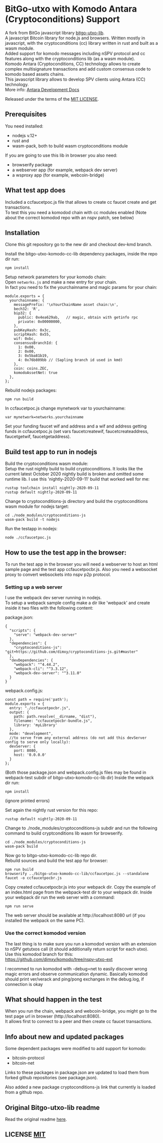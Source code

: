 # BitGo-utxo with Komodo Antara (Cryptoconditions) Support

A fork from BitGo javascript library [bitgo-utxo-lib](https://github.com/bitgo/bitgo-utxo-lib).<br>
A javascript Bitcoin library for node.js and browsers. Written mostly in javascript, with the cryptoconditions (cc) library written in rust and built as a wasm module.<br>
Added support for komodo messages including nSPV protocol and cc features along with the cryptoconditions lib (as a wasm module).<br>
Komodo Antara (Cryptoconditions, CC) technology allows to create complex multisignature transactions and add custom consensus code to komodo based assets chains.<br>
This javascript library allows to develop SPV clients using Antara (CC) technology.<br>
More info: [Antara Development Docs](http://developers.komodoplatform.com/basic-docs/antara/introduction-to-antara.html)<br>

Released under the terms of the [MIT LICENSE](https://github.com/dimxy/bitgo-komodo-cc-lib/blob/master/LICENSE).

## Prerequisites

You need installed:
  - nodejs v.12+<br>
  - rust and<br>
  - wasm-pack, both to build wasm cryptoconditions module<br> 
  
If you are going to use this lib in browser you also need:
  - browserify package<br> 
  - a webserver app (for example, webpack dev server)<br>
  - a wsproxy app (for example, webcoin-bridge)

## What test app does

Included a ccfaucetpoc.js file that allows to create cc faucet create and get transactions.<br>
To test this you need a komodod chain with cc modules enabled (Note about the correct komodod repo with an nspv patch, see below)

## Installation

Clone this git repository go to the new dir and checkout dev-kmd branch.

Install the bitgo-utxo-komodo-cc-lib dependency packages, inside the repo dir run:

```
npm install
```

Setup network parameters for your komodo chain:<br>
Open `networks.js` and make a new entry for your chain.<br>
In fact you need to fix the yourchainname and magic params for your chain:
```
module.exports = {
  yourchainname: {
    messagePrefix: '\xYourChainName asset chain:\n',
    bech32: 'R',
    bip32: {
      public: 0x4ea629ab,   // magic, obtain with getinfo rpc
      private: 0x00000000,
    },    
    pubKeyHash: 0x3c,
    scriptHash: 0x55,
    wif: 0xbc,
    consensusBranchId: {
      1: 0x00,
      2: 0x00,
      3: 0x5ba81b19,
      4: 0x76b809bb // (Sapling branch id used in kmd)
    },
    coin: coins.ZEC,
    komodoAssetNet: true
  },
};
```

Rebuild nodejs packages:
```
npm run build
```

In ccfaucetpoc.js change mynetwork var to yourchainname:<br>
```
var mynetwork=networks.yourchainname
```

Set your funding faucet wif and address and a wif and address getting funds in ccfaucetpoc.js (set vars faucetcreatewif, faucetcreateaddress, faucetgetwif, faucetgetaddress).<br>

## Build test app to run in nodejs

Build the cryptoconditions wasm module:<br>
Setup the rust nightly build to build cryptoconditions. It looks like the current latest October 2020 nightly build is broken and omitted some runtime lib.
I use this 'nightly-2020-09-11' build that worked well for me:
```
rustup toolchain install nightly-2020-09-11
rustup default nightly-2020-09-11
```

Change to cryptoconditions-js directory and build the cryptoconditions wasm module for nodejs target:
```
cd ./node_modules/cryptoconditions-js
wasm-pack build -t nodejs
```

Run the testapp in nodejs:
```
node ./ccfaucetpoc.js
```

## How to use the test app in the browser:

To run the test app in the browser you will need a webserver to host an html sample page and the test app ccfaucetpocbr.js.
Also you need a websocket proxy to convert websockets into nspv p2p protocol.

### Setting up a web server

I use the webpack dev server running in nodejs.<br>
To setup a webpack sample config make a dir like 'webpack' and create inside it two files with the following content:

package.json:
```
{
  "scripts": {
    "serve": "webpack-dev-server"
  },
  "dependencies": {
    "cryptoconditions-js": "git+https://github.com/dimxy/cryptoconditions-js.git#master"
  },
  "devDependencies": {
    "webpack": "^4.44.2",
    "webpack-cli": "^3.3.12",
    "webpack-dev-server": "^3.11.0"
  }
}
```

webpack.config.js:
```
const path = require('path');
module.exports = {
  entry: "./ccfaucetpocbr.js",
  output: {
    path: path.resolve(__dirname, "dist"),
    filename: "ccfaucetpocbr-bundle.js",
    library: 'myLibrary'
  },
  mode: "development",
  //to serve from any external address (do not add this devServer config to serve only locally):
  devServer: {
    port: 8080,
    host: '0.0.0.0'
  }
};
```
(Both those package.json and webpack.config.js files may be found in webpack-test subdir of bitgo-utxo-komodo-cc-lib dir)
Inside the webpack dir run: 
```
npm install
``` 
(ignore printed errors)

Set again the nightly rust version for this repo:
```
rustup default nightly-2020-09-11
```

Change to ./node_modules/cryptoconditions-js subdir and run the following command to build cryptconditions lib wasm for browserify.
```
cd ./node_modules/cryptoconditions-js
wasm-pack build
```

Now go to bitgo-utxo-komodo-cc-lib repo dir.<br>
Rebuild sources and build the test app for browser:
```
npm run build
browserify ../bitgo-utxo-komodo-cc-lib/ccfaucetpoc.js --standalone faucet -o ccfaucetpocbr.js
```
Copy created ccfaucetpocbr.js into your webpack dir.
Copy the example of an index.html page from the webpack-test dir to your webpack dir.
Inside your webpack dir run the web server with a command:
```
npm run serve
```
The web server should be available at http://localhost:8080 url (if you installed the webpack on the same PC).


### Use the correct komodod version

The last thing is to make sure you run a komodod version with an extension to nSPV getutxos call (it should additionally return script for each utxo).<br>
Use this komodod branch for this:
https://github.com/dimxy/komodo/tree/nspv-utxo-ext

I recommed to run komodod with -debug=net to easily discover wrong magic errors and observe communication dynamic. Basically komodod should print ver/verack and ping/pong exchanges in the debug.log, if connection is okay


## What should happen in the test

When you run the chain, webpack and webcoin-bridge, you might go to the test page url in browser (http://localhost:8080).<br>
It allows first to connect to a peer and then create cc faucet transactions. 


## Info about new and updated packages

Some dependent packages were modified to add support for komodo:
  * bitcoin-protocol
  * bitcoin-net

Links to these packages in package.json are updated to load them from forked github repositories (see package.json).  
  
Also added a new package cryptoconditions-js link that currently is loaded from a github repo.


## Original Bitgo-utxo-lib readme
Read the original readme [here](https://github.com/bitgo/bitgo-utxo-lib).

## LICENSE [MIT](https://github.com/dimxy/bitgo-komodo-cc-lib/blob/master/LICENSE)
